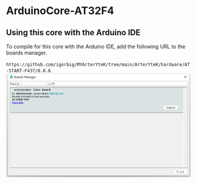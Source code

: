# ArduinoCore-AT32F4
## Using this core with the Arduino IDE

To compile for this core with the Arduino IDE, add the following URL to the boards manager.

`https://github.com/igorbig/MYArterYteK/tree/main/ArterYteK/hardware/AT-START-F437/0.0.6`
![image](ArterYteK/hardware/AT-START-F437/0.0.6/at-start-f437_arduino_installed.png)
